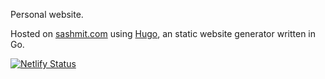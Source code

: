 
Personal website. 

Hosted on [sashmit.com](https://sashmit.com) using [Hugo](https://github.com/gohugoio), an static website generator written in Go. 


[![Netlify Status](https://api.netlify.com/api/v1/badges/9a17df1d-191b-482f-aaf7-74f3e457eddd/deploy-status)](https://app.netlify.com/sites/sashmit/deploys)


